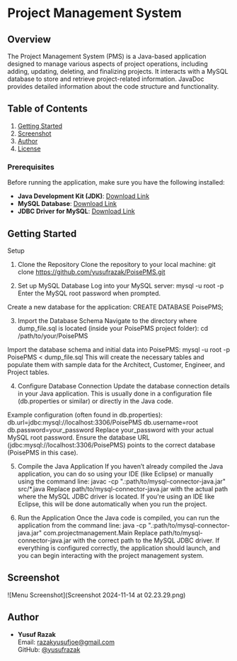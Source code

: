 # Project Management System




## Overview
The Project Management System (PMS) is a Java-based application designed to manage various aspects of project operations, including adding, updating, deleting, and finalizing projects. It interacts with a MySQL database to store and retrieve project-related information. JavaDoc provides detailed information about the code structure and functionality.




## Table of Contents




1. [Getting Started](#getting-started)
2. [Screenshot](#screenshot)
3. [Author](#author)
4. [License](#license)




### Prerequisites
Before running the application, make sure you have the following installed:


- **Java Development Kit (JDK)**: [Download Link](https://www.oracle.com/java/technologies/javase-jdk11-downloads.html)
- **MySQL Database**: [Download Link](https://dev.mysql.com/downloads/installer/)
- **JDBC Driver for MySQL**: [Download Link](https://dev.mysql.com/downloads/connector/j/)


## Getting Started


Setup


1. Clone the Repository
Clone the repository to your local machine:
git clone https://github.com/yusufrazak/PoisePMS.git


2. Set up MySQL Database
Log into your MySQL server:
mysql -u root -p
Enter the MySQL root password when prompted.


Create a new database for the application:
CREATE DATABASE PoisePMS;


3. Import the Database Schema
Navigate to the directory where dump_file.sql is located (inside your PoisePMS project folder):
cd /path/to/your/PoisePMS


Import the database schema and initial data into PoisePMS:
mysql -u root -p PoisePMS < dump_file.sql
This will create the necessary tables and populate them with sample data for the Architect, Customer, Engineer, and Project tables.


4. Configure Database Connection
Update the database connection details in your Java application. This is usually done in a configuration file (db.properties or similar) or directly in the Java code.


Example configuration (often found in db.properties):
db.url=jdbc:mysql://localhost:3306/PoisePMS
db.username=root
db.password=your_password
Replace your_password with your actual MySQL root password.
Ensure the database URL (jdbc:mysql://localhost:3306/PoisePMS) points to the correct database (PoisePMS in this case).


5. Compile the Java Application
If you haven’t already compiled the Java application, you can do so using your IDE (like Eclipse) or manually using the command line:
javac -cp ".:path/to/mysql-connector-java.jar" src/*.java
Replace path/to/mysql-connector-java.jar with the actual path where the MySQL JDBC driver is located.
If you're using an IDE like Eclipse, this will be done automatically when you run the project.


6. Run the Application
Once the Java code is compiled, you can run the application from the command line:
java -cp ".:path/to/mysql-connector-java.jar" com.projectmanagement.Main
Replace path/to/mysql-connector-java.jar with the correct path to the MySQL JDBC driver.
If everything is configured correctly, the application should launch, and you can begin interacting with the project management system.




## Screenshot
![Menu Screenshot](Screenshot 2024-11-14 at 02.23.29.png)




## Author
- **Yusuf Razak**  
  Email: [razakyusufjoe@gmail.com](mailto:razakyusufjoe@gmail.com)  
  GitHub: [@yusufrazak](https://github.com/yusufrazak)
